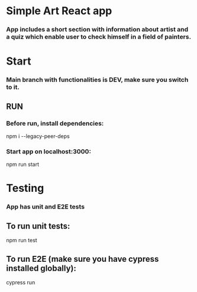 # Simple Art React app
### App includes a short section with information about artist and a quiz which enable user to check himself in a field of painters.

# Start
### Main branch with functionalities is DEV, make sure you switch to it.
## RUN
### Before run, install dependencies:
npm i --legacy-peer-deps
### Start app on localhost:3000:
npm run start

# Testing
### App has unit and E2E tests
## To run unit tests:
npm run test
## To run E2E (make sure you have cypress installed globally):
cypress run
